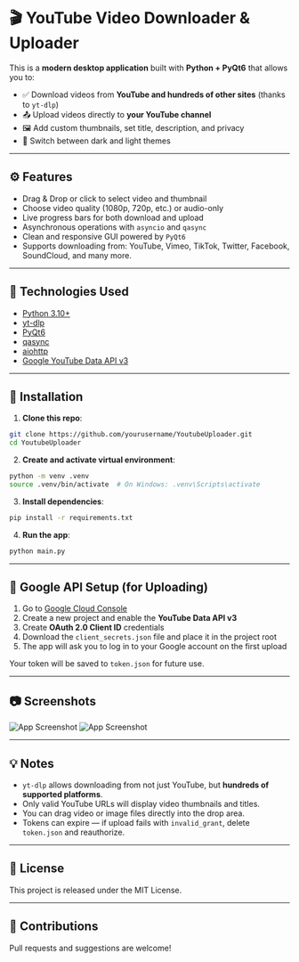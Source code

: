 # 🎬 YouTube Video Downloader & Uploader

This is a **modern desktop application** built with **Python + PyQt6** that allows you to:

- ✅ Download videos from **YouTube and hundreds of other sites** (thanks to `yt-dlp`)
- 📤 Upload videos directly to **your YouTube channel**
- 🖼 Add custom thumbnails, set title, description, and privacy
- 🌙 Switch between dark and light themes

---

## ⚙️ Features

- Drag & Drop or click to select video and thumbnail
- Choose video quality (1080p, 720p, etc.) or audio-only
- Live progress bars for both download and upload
- Asynchronous operations with `asyncio` and `qasync`
- Clean and responsive GUI powered by `PyQt6`
- Supports downloading from: YouTube, Vimeo, TikTok, Twitter, Facebook, SoundCloud, and many more.

---

## 🧰 Technologies Used

- [Python 3.10+](https://www.python.org/)
- [yt-dlp](https://github.com/yt-dlp/yt-dlp)
- [PyQt6](https://pypi.org/project/PyQt6/)
- [qasync](https://github.com/CabbageDevelopment/qasync)
- [aiohttp](https://docs.aiohttp.org/)
- [Google YouTube Data API v3](https://developers.google.com/youtube/registering_an_application)

---

## 🚀 Installation

1. **Clone this repo**:

```bash
git clone https://github.com/yourusername/YoutubeUploader.git
cd YoutubeUploader
```

2. **Create and activate virtual environment**:

```bash
python -m venv .venv
source .venv/bin/activate  # On Windows: .venv\Scripts\activate
```

3. **Install dependencies**:

```bash
pip install -r requirements.txt
```

4. **Run the app**:

```bash
python main.py
```

---

## 🔐 Google API Setup (for Uploading)

1. Go to [Google Cloud Console](https://console.developers.google.com/)
2. Create a new project and enable the **YouTube Data API v3**
3. Create **OAuth 2.0 Client ID** credentials
4. Download the `client_secrets.json` file and place it in the project root
5. The app will ask you to log in to your Google account on the first upload

Your token will be saved to `token.json` for future use.

---

## 📷 Screenshots

![App Screenshot](https://i.imgur.com/P3mvn7L.png)
![App Screenshot](https://i.imgur.com/Yk78gs8.png)



---

## 💡 Notes

- `yt-dlp` allows downloading from not just YouTube, but **hundreds of supported platforms**.
- Only valid YouTube URLs will display video thumbnails and titles.
- You can drag video or image files directly into the drop area.
- Tokens can expire — if upload fails with `invalid_grant`, delete `token.json` and reauthorize.

---

## 📝 License

This project is released under the MIT License.

---

## 🤝 Contributions

Pull requests and suggestions are welcome!